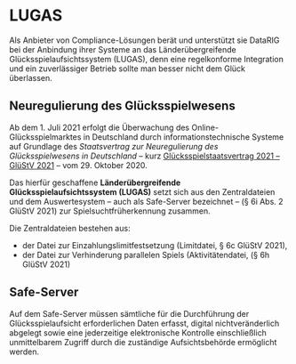 # LUGAS

Als Anbieter von Compliance-Lösungen berät und unterstützt sie DataRIG bei der Anbindung 
ihrer Systeme an das Länderübergreifende Glücksspielaufsichtssystem (LUGAS), denn eine 
regelkonforme Integration und ein zuverlässiger Betrieb sollte man besser nicht dem Glück
überlassen.

## Neuregulierung des Glücksspielwesens

Ab dem 1. Juli 2021 erfolgt die Überwachung des Online-Glücksspielmarktes in Deutschland 
durch informationstechnische Systeme auf Grundlage des *Staatsvertrag zur Neuregulierung 
des Glücksspielwesens in Deutschland* – kurz [Glücksspielstaatsvertrag 2021 – GlüStV 2021][glustv] 
– vom 29. Oktober 2020.

Das hierfür geschaffene **Länderübergreifende Glücksspielaufsichtssystem (LUGAS)** setzt sich 
aus den Zentraldateien und dem Auswertesystem – auch als Safe-Server bezeichnet – 
(§ 6i Abs. 2 GlüStV 2021) zur Spielsuchtfrüherkennung zusammen.

Die Zentraldateien bestehen aus:

- der Datei zur Einzahlungslimitfestsetzung (Limitdatei, § 6c GlüStV 2021),
- der Datei zur Verhinderung parallelen Spiels (Aktivitätendatei, (§ 6h GlüStV 2021)

[glustv]: https://www.gesetze-bayern.de/Content/Document/StVGlueStV2021

## Safe-Server

Auf dem Safe-Server müssen sämtliche für die Durchführung der Glücksspielaufsicht 
erforderlichen Daten erfasst, digital nichtveränderlich abgelegt sowie eine jederzeitige 
elektronische Kontrolle einschließlich unmittelbarem Zugriff durch die zuständige 
Aufsichtsbehörde ermöglicht werden.
